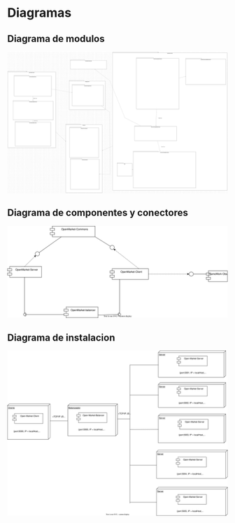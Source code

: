 # Diagramas

## Diagrama de modulos
<p align="center">
    <img src="./Diagramas-svg/DiagramaDeModulos.svg"/>
</p>


## Diagrama de componentes y conectores

<p align="center">
    <img src="./Diagramas-svg/DiagramaComponentesv1.svg"/>
</p>

## Diagrama de instalacion

<p align="center">
    <img src="./Diagramas-svg/DiagramaDeInstalacion.svg"/>
</p>